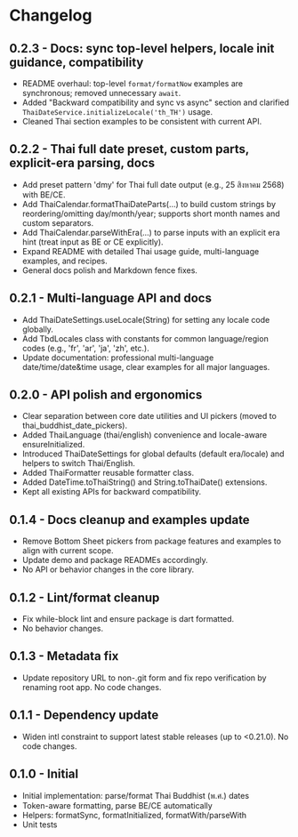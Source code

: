 # Changelog

## 0.2.3 - Docs: sync top-level helpers, locale init guidance, compatibility

- README overhaul: top-level `format/formatNow` examples are synchronous; removed unnecessary `await`.
- Added "Backward compatibility and sync vs async" section and clarified `ThaiDateService.initializeLocale('th_TH')` usage.
- Cleaned Thai section examples to be consistent with current API.

## 0.2.2 - Thai full date preset, custom parts, explicit-era parsing, docs

- Add preset pattern 'dmy' for Thai full date output (e.g., 25 สิงหาคม 2568) with BE/CE.
- Add ThaiCalendar.formatThaiDateParts(...) to build custom strings by reordering/omitting day/month/year; supports short month names and custom separators.
- Add ThaiCalendar.parseWithEra(...) to parse inputs with an explicit era hint (treat input as BE or CE explicitly).
- Expand README with detailed Thai usage guide, multi-language examples, and recipes.
- General docs polish and Markdown fence fixes.

## 0.2.1 - Multi-language API and docs

- Add ThaiDateSettings.useLocale(String) for setting any locale code globally.
- Add TbdLocales class with constants for common language/region codes (e.g., 'fr', 'ar', 'ja', 'zh', etc.).
- Update documentation: professional multi-language date/time/date&time usage, clear examples for all major languages.

## 0.2.0 - API polish and ergonomics

- Clear separation between core date utilities and UI pickers (moved to thai_buddhist_date_pickers).
- Added ThaiLanguage (thai/english) convenience and locale-aware ensureInitialized.
- Introduced ThaiDateSettings for global defaults (default era/locale) and helpers to switch Thai/English.
- Added ThaiFormatter reusable formatter class.
- Added DateTime.toThaiString() and String.toThaiDate() extensions.
- Kept all existing APIs for backward compatibility.

## 0.1.4 - Docs cleanup and examples update

- Remove Bottom Sheet pickers from package features and examples to align with current scope.
- Update demo and package READMEs accordingly.
- No API or behavior changes in the core library.

## 0.1.2 - Lint/format cleanup

- Fix while-block lint and ensure package is dart formatted.
- No behavior changes.

## 0.1.3 - Metadata fix

- Update repository URL to non-.git form and fix repo verification by renaming root app. No code changes.

## 0.1.1 - Dependency update

- Widen intl constraint to support latest stable releases (up to <0.21.0). No code changes.

## 0.1.0 - Initial

- Initial implementation: parse/format Thai Buddhist (พ.ศ.) dates
- Token-aware formatting, parse BE/CE automatically
- Helpers: formatSync, formatInitialized, formatWith/parseWith
- Unit tests
